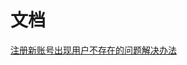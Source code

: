 <!--
 * @Name: 
 * @Data: YYYY-MM-DD HH:mm:ss
 * @Input: 
-->

# 文档


[注册新账号出现用户不存在的问题解决办法](注册新账号出现用户不存在的问题解决办法.pdf)